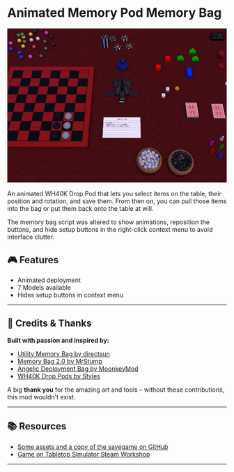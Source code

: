 # Animated Memory Pod Memory Bag

![Thumbnail](./workshop/thumbnail.jpg)

An animated WH40K Drop Pod that lets you select items on the table, their position and rotation, and save them. From then on, you can pull those items into the bag or put them back onto the table at will.

The memory bag script was altered to show animations, reposition the buttons, and hide setup buttons in the right-click context menu to avoid interface clutter. 

## 🎮 Features

- Animated deployment
- 7 Models available
- Hides setup buttons in context menu

---

## 🙌 Credits & Thanks

**Built with passion and inspired by:**

- [Utility Memory Bag by directsun](https://steamcommunity.com/sharedfiles/filedetails/?id=2057376256)
- [Memory Bag 2.0 by MrStump](https://steamcommunity.com/sharedfiles/filedetails/?id=953770080)
- [Angelic Deployment Bag by MoonkeyMod](https://steamcommunity.com/sharedfiles/filedetails/?id=2271387270)
- [WH40K Drop Pods by Styles](https://steamcommunity.com/sharedfiles/filedetails/?id=1365369273)

A big **thank you** for the amazing art and tools – without these contributions, this mod wouldn't exist.

---

## 📚 Resources

- [Some assets and a copy of the savegame on GitHub](https://github.com/cornernote/tabletop_simulator-memory_pod)
- [Game on Tabletop Simulator Steam Workshop](https://steamcommunity.com/sharedfiles/filedetails/?id=3566739802)

---
